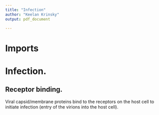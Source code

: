 ```yaml
---
title: "Infection"
author: "Keelan Krinsky"
output: pdf_document

---
```


# Imports

# Infection.

## Receptor binding. 
Viral capsid/membrane proteins bind to the receptors on the host cell to initiate infection (entry of the virions into the host cell). 

